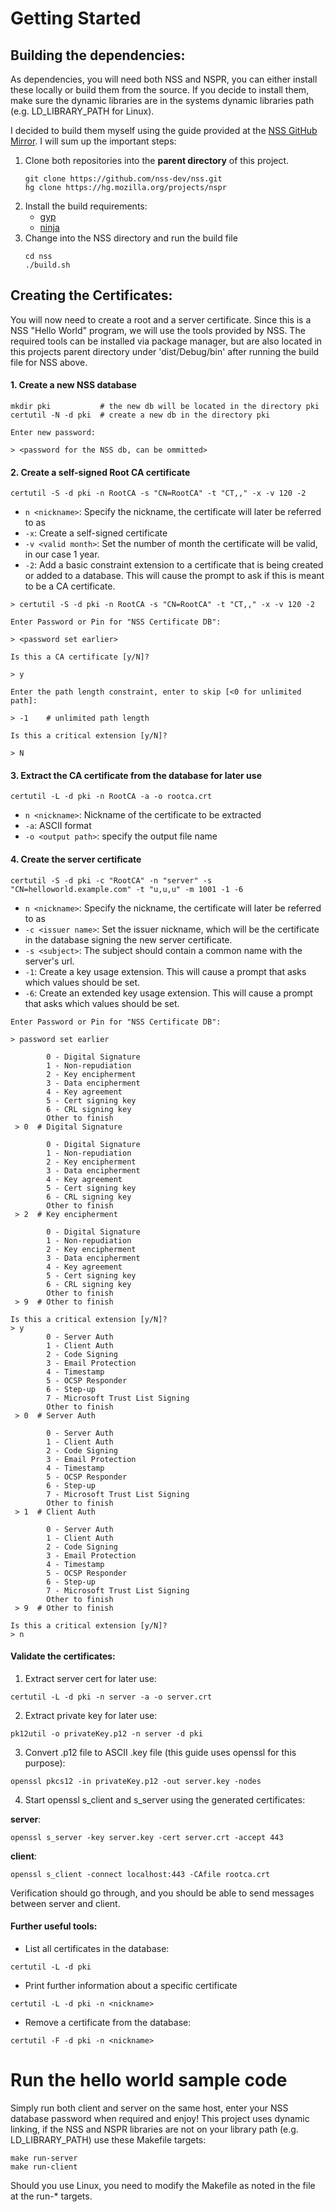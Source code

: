 # Getting Started

## Building the dependencies:
As dependencies, you will need both NSS and NSPR, you can either install these locally or build them from the source.
If you decide to install them, make sure the dynamic libraries are in the systems dynamic libraries path
(e.g. LD_LIBRARY_PATH for Linux).

I decided to build them myself using the guide provided at the [NSS GitHub Mirror](https://github.com/nss-dev/nss).
I will sum up the important steps:

1. Clone both repositories into the **parent directory** of this project.
    ```shell
    git clone https://github.com/nss-dev/nss.git
    hg clone https://hg.mozilla.org/projects/nspr
    ```
2. Install the build requirements:
   - [gyp](https://gyp.gsrc.io/)
   - [ninja](https://ninja-build.org/)
3. Change into the NSS directory and run the build file
    ```shell
   cd nss
   ./build.sh
    ```

## Creating the Certificates:
You will now need to create a root and a server certificate.
Since this is a NSS "Hello World" program, we will use the tools provided by NSS.
The required tools can be installed via package manager, but are also located in this projects parent directory under
'dist/Debug/bin' after running the build file for NSS above.

#### 1. Create a new NSS database
```shell
mkdir pki           # the new db will be located in the directory pki
certutil -N -d pki  # create a new db in the directory pki
```

```
Enter new password:

> <password for the NSS db, can be ommitted>
```


#### 2. Create a self-signed Root CA certificate
```shell
certutil -S -d pki -n RootCA -s "CN=RootCA" -t "CT,," -x -v 120 -2
```

- `n <nickname>`: Specify the nickname, the certificate will later be referred to as
- `-x`: Create a self-signed certificate
- `-v <valid month>`: Set the number of month the certificate will be valid, in our case 1 year.
- `-2`: Add a basic constraint extension to a certificate that is being created or added to a database.
This will cause the prompt to ask if this is meant to be a CA certificate.

```
> certutil -S -d pki -n RootCA -s "CN=RootCA" -t "CT,," -x -v 120 -2

Enter Password or Pin for "NSS Certificate DB":

> <password set earlier>

Is this a CA certificate [y/N]?

> y

Enter the path length constraint, enter to skip [<0 for unlimited path]:

> -1    # unlimited path length

Is this a critical extension [y/N]?

> N
```

#### 3. Extract the CA certificate from the database for later use

```shell
certutil -L -d pki -n RootCA -a -o rootca.crt
```

- `n <nickname>`: Nickname of the certificate to be extracted
- `-a`: ASCII format
- `-o <output path>`: specify the output file name

#### 4. Create the server certificate

```shell
certutil -S -d pki -c "RootCA" -n "server" -s "CN=helloworld.example.com" -t "u,u,u" -m 1001 -1 -6
```

- `n <nickname>`: Specify the nickname, the certificate will later be referred to as
- `-c <issuer name>`: Set the issuer nickname, which will be the certificate in the database signing the new server certificate.
- `-s <subject>`: The subject should contain a common name with the server's url.
- `-1`: Create a key usage extension. This will cause a prompt that asks which values should be set.
- `-6`: Create an extended key usage extension. This will cause a prompt that asks which values should be set.

```
Enter Password or Pin for "NSS Certificate DB":

> password set earlier

		0 - Digital Signature
		1 - Non-repudiation
		2 - Key encipherment
		3 - Data encipherment
		4 - Key agreement
		5 - Cert signing key
		6 - CRL signing key
		Other to finish
 > 0  # Digital Signature
 
		0 - Digital Signature
		1 - Non-repudiation
		2 - Key encipherment
		3 - Data encipherment
		4 - Key agreement
		5 - Cert signing key
		6 - CRL signing key
		Other to finish
 > 2  # Key encipherment
 
		0 - Digital Signature
		1 - Non-repudiation
		2 - Key encipherment
		3 - Data encipherment
		4 - Key agreement
		5 - Cert signing key
		6 - CRL signing key
		Other to finish
 > 9  # Other to finish
 
Is this a critical extension [y/N]?
> y
		0 - Server Auth
		1 - Client Auth
		2 - Code Signing
		3 - Email Protection
		4 - Timestamp
		5 - OCSP Responder
		6 - Step-up
		7 - Microsoft Trust List Signing
		Other to finish
 > 0  # Server Auth
 
		0 - Server Auth
		1 - Client Auth
		2 - Code Signing
		3 - Email Protection
		4 - Timestamp
		5 - OCSP Responder
		6 - Step-up
		7 - Microsoft Trust List Signing
		Other to finish
 > 1  # Client Auth
 
		0 - Server Auth
		1 - Client Auth
		2 - Code Signing
		3 - Email Protection
		4 - Timestamp
		5 - OCSP Responder
		6 - Step-up
		7 - Microsoft Trust List Signing
		Other to finish
 > 9  # Other to finish
 
Is this a critical extension [y/N]?
> n
```

#### Validate the certificates:

1. Extract server cert for later use:

```shell
certutil -L -d pki -n server -a -o server.crt
```

2. Extract private key for later use:

```shell
pk12util -o privateKey.p12 -n server -d pki
```

3. Convert .p12 file to ASCII .key file (this guide uses openssl for this purpose):

```shell
openssl pkcs12 -in privateKey.p12 -out server.key -nodes
```

4. Start openssl s_client and s_server using the generated certificates:

**server**:
```shell
openssl s_server -key server.key -cert server.crt -accept 443
```

**client**:
```shell
openssl s_client -connect localhost:443 -CAfile rootca.crt
```

Verification should go through, and you should be able to send messages between server and client.

#### Further useful tools:

- List all certificates in the database:

```shell
certutil -L -d pki
```

- Print further information about a specific certificate
```shell
certutil -L -d pki -n <nickname>
```

- Remove a certificate from the database:

```shell
certutil -F -d pki -n <nickname>
```

# Run the hello world sample code
Simply run both client and server on the same host, enter your NSS database password when required and enjoy!
This project uses dynamic linking, if the NSS and NSPR libraries are not on your library path (e.g. LD_LIBRARY_PATH) use these Makefile targets:
```shell
make run-server
make run-client
```
Should you use Linux, you need to modify the Makefile as noted in the file at the run-* targets.
